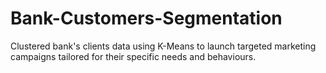 # Bank-Customers-Segmentation
Clustered bank's clients data using K-Means to launch targeted marketing campaigns tailored for their specific needs and behaviours. 
